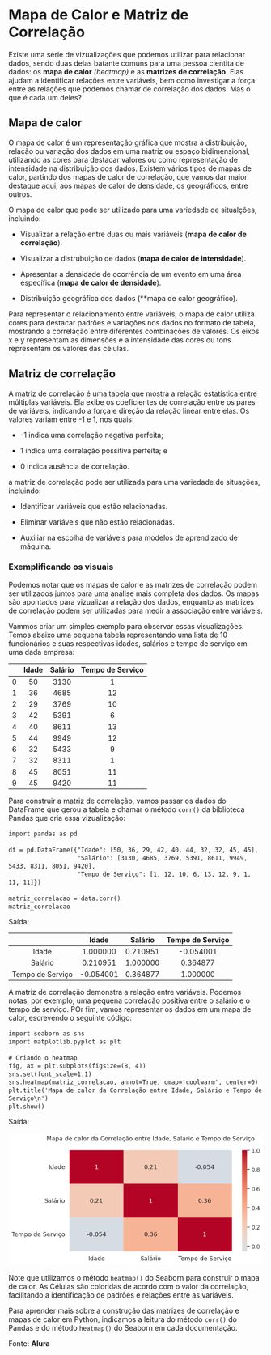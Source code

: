 # Mapa de Calor e Matriz de Correlação

Existe uma série de vizualizações que podemos utilizar para relacionar dados, sendo duas delas batante comuns para uma pessoa cientita de dados: os **mapa de calor** *(heatmap)* e as **matrizes de correlação**. Elas ajudam a identificar relações entre variáveis, bem como investigar a força entre as relações que podemos chamar de correlação dos dados. Mas o que é cada um deles?

## Mapa de calor

O mapa de calor é um representação gráfica que mostra a distribuição, relação ou variação dos dados em uma matriz ou espaço bidimensional, utilizando as cores para destacar valores ou como representação de intensidade na distribuição dos dados. Existem vários tipos de mapas de calor, partindo dos mapas de calor de correlação, que vamos dar maior destaque aqui, aos mapas de calor de densidade, os geográficos, entre outros.

O mapa de calor que pode ser utilizado para uma variedade de situalções, incluindo:

- Visualizar a relação entre duas ou mais variáveis (**mapa de calor de correlação**).

- Visualizar a distrubuição de dados (**mapa de calor de intensidade**).

- Apresentar a densidade de ocorrência de um evento em uma área específica (**mapa de calor de densidade**).

- Distribuição geográfica dos dados (**mapa de calor geográfico).

Para representar o relacionamento entre variáveis, o mapa de calor utiliza cores para destacar padrões e variações nos dados no formato de tabela, mostrando a correlação entre diferentes combinações de valores. Os eixos x e y representam as dimensões e a intensidade das cores ou tons representam os valores das células.

## Matriz de correlação

A matriz de correlação é uma tabela que mostra a relação estatística entre múltiplas variáveis. Ela exibe os coeficientes de correlação entre os pares de variáveis, indicando a força e direção da relação linear entre elas. Os valores variam entre -1 e 1, nos quais:

- -1 indica uma correlação negativa perfeita;

- 1 indica uma correlação possitiva perfeita; e

- 0 indica ausência de correlação.

a matriz de correlação pode ser utilizada para uma variedade de situações, incluindo:

- Identificar variáveis que estão relacionadas.

- Eliminar variáveis que não estão relacionadas.

- Auxiliar na escolha de variáveis para modelos de aprendizado de máquina.

### Exemplificando os visuais

Podemos notar que os mapas de calor e as matrizes de correlação podem ser utilizados juntos para uma análise mais completa dos dados. Os mapas são apontados para vizualizar a relação dos dados, enquanto as matrizes de correlação podem ser utilizadas para medir a associação entre variáveis.

Vammos criar um simples exemplo para observar essas visualizações. Temos abaixo uma pequena tabela representando uma lista de 10 funcionários e suas respectivas idades, salários e tempo de serviço em uma dada empresa:


|    |Idade|Salário|Tempo de Serviço|
|:--:|:--:|:---:|:--:|
| 0  | 50 |	3130|  1 |
| 1  | 36 |	4685| 12 |
| 2  | 29 |	3769| 10 |
| 3  | 42 |	5391|  6 |
| 4  | 40 |	8611| 13 |
| 5  | 44 |	9949| 12 |
| 6  | 32 |	5433|  9 |
| 7  | 32 |	8311|  1 |
| 8  | 45 |	8051| 11 |
| 9  | 45 |	9420| 11 |

Para construir a matriz de correlação, vamos passar os dados do DataFrame que gerou a tabela e chamar o método ```corr()``` da biblioteca Pandas que cria essa vizualização:

```
import pandas as pd

df = pd.DataFrame({"Idade": [50, 36, 29, 42, 40, 44, 32, 32, 45, 45],
                   "Salário": [3130, 4685, 3769, 5391, 8611, 9949, 5433, 8311, 8051, 9420],
                   "Tempo de Serviço": [1, 12, 10, 6, 13, 12, 9, 1, 11, 11]})

matriz_correlacao = data.corr()
matriz_correlacao
```

Saída:


|       | Idade|	Salário|	Tempo de Serviço|
| :--:  | :---: | :----: | :---: |
|Idade	|1.000000|	0.210951|	-0.054001|
|Salário|	0.210951|	1.000000|	0.364877|
|Tempo de Serviço|	-0.054001|	0.364877|	1.000000|

A matriz de correlação demonstra a relação entre variáveis. Podemos notas, por exemplo, uma pequena correlação positiva entre o salário e o tempo de serviço. POr fim, vamos representar os dados em um mapa de calor, escrevendo o seguinte código:

```
import seaborn as sns
import matplotlib.pyplot as plt

# Criando o heatmap
fig, ax = plt.subplots(figsize=(8, 4))
sns.set(font_scale=1.1)
sns.heatmap(matriz_correlacao, annot=True, cmap='coolwarm', center=0)
plt.title('Mapa de calor da Correlação entre Idade, Salário e Tempo de Serviço\n')
plt.show()
```

Saída:

![Mapa de calor e Correlação](/ASSETS/mapadeCaloreCorrelação.png)

Note que utilizamos o método ```heatmap()``` do Seaborn para construir o mapa de calor. As Células são coloridas de acordo com o valor da correlação, facilitando a identificação de padrões e relações entre as variáveis.

Para aprender mais sobre a construção das matrizes de correlação e mapas de calor em Python, indicamos a leitura do método ```corr()``` do Pandas e do método ```heatmap()``` do Seaborn em cada documentação.

Fonte: **Alura**
